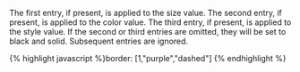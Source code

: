 <p class="b30" markdown="1">
The first entry, if present, is applied to the size value. The second entry, if present, is applied to the color value. The third entry, if present, is applied to the style value. If the second or third entries are omitted, they will be set to black and solid. Subsequent entries are ignored.
</p>
{% highlight javascript %}border: [1,"purple","dashed"]
{% endhighlight %}